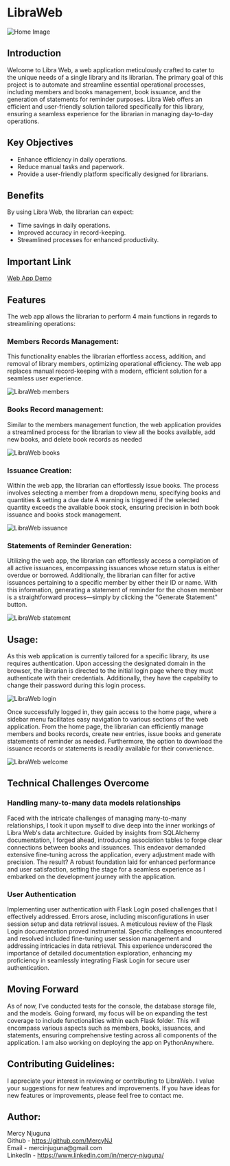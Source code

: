 <!DOCTYPE html>
<html lang="en">
<head>
    <meta charset="UTF-8">
    <meta name="viewport" content="width=device-width, initial-scale=1.0">
</head>
<body>
  <h1>LibraWeb</h1>
  <img src="../static/images/libraryhome.jpg" alt="Home Image" class="image">
  <h2>Introduction</h2>
  <p>Welcome to Libra Web, a web application meticulously crafted to cater to the unique needs of a single library and its librarian. The primary goal of this project is to automate and streamline essential operational processes, including members and books management, book issuance, and the generation of statements for reminder purposes. Libra Web offers an efficient and user-friendly solution tailored specifically for this library, ensuring a seamless experience for the librarian in managing day-to-day operations.</p>
    
  <h2>Key Objectives</h2>
  <ul>
   <li>Enhance efficiency in daily operations.</li>
   <li>Reduce manual tasks and paperwork.</li>
   <li>Provide a user-friendly platform specifically designed for librarians.</li>
  </ul>

  <h2>Benefits</h2>
   <p>By using Libra Web, the librarian can expect:</p>
   <ul>
   <li>Time savings in daily operations.</li>
   <li>Improved accuracy in record-keeping.</li>
   <li>Streamlined processes for enhanced productivity.</li>
   </ul>

   <h2>Important Link</h2>
   <p><a href="#">Web App Demo</a></p>

   <h2>Features</h2>
   <p>The web app allows the librarian to perform 4 main functions in regards to streamlining operations:</p>
   <h3>Members Records Management:</h3>
   <p>This functionality enables the librarian effortless access, addition, and removal of library members, optimizing operational efficiency. The web app replaces manual record-keeping with a modern, efficient solution for a seamless user experience.</p>
   <img src="../static/images/viewmembers.png" alt="LibraWeb members">

   <h3>Books Record management:</h3>
   <p>Similar to the members management function, the web application provides a streamlined process for the librarian to view all the books available, add new books, and delete book records as needed</p>
   <img src="../static/images/viewbooks.png" alt="LibraWeb books">

   <h3>Issuance Creation:</h3>
   <p>Within the web app, the librarian can effortlessly issue books. The process involves selecting a member from a dropdown menu, specifying books and quantities & setting a due date A warning is triggered if the selected quantity exceeds the available book stock, ensuring precision in both book issuance and books stock management.</p>
   <img src="../static/images/newissuance.png" alt="LibraWeb issuance">

   <h3>Statements of Reminder Generation:</h3>
   <p>Utilizing the web app, the librarian can effortlessly access a compilation of all active issuances, encompassing issuances whose return status is either overdue or borrowed. Additionally, the librarian can filter for active issuances pertaining to a specific member by either their ID or name. With this information, generating a statement of reminder for the chosen member is a straightforward process—simply by clicking the "Generate Statement" button.</p>
   <img src="../static/images/newstatement.png" alt="LibraWeb statement">

   <h2>Usage:</h2>
   <p>As this web application is currently tailored for a specific library, its use requires authentication. Upon accessing the designated domain in the browser, the librarian is directed to the initial login page where they must authenticate with their credentials. Additionally, they have the capability to change their password during this login process.</p>
   <img src="../static/images/login.png" alt="LibraWeb login">

   <p>Once successfully logged in, they gain access to the home page, where a sidebar menu facilitates easy navigation to various sections of the web application. From the home page, the librarian can efficiently manage members and books records, create new entries, issue books and generate statements of reminder as needed. Furthermore, the option to download the issuance records or statements is readily available for their convenience.</p>
   <img src="../static/images/welcomehome.png" alt="LibraWeb welcome">

   <h2>Technical Challenges Overcome</h2>
   <h3>Handling many-to-many data models relationships</h3>
   <p>Faced with the intricate challenges of managing many-to-many relationships, I took it upon myself to dive deep into the inner workings of Libra Web's data architecture. Guided by insights from SQLAlchemy documentation, I forged ahead, introducing association tables to forge clear connections between books and issuances. This endeavor demanded extensive fine-tuning across the application, every adjustment made with precision. The result? A robust foundation laid for enhanced performance and user satisfaction, setting the stage for a seamless experience as I embarked on the development journey with the application.</p>

   <h3>User Authentication</h3>
   <p>Implementing user authentication with Flask Login posed challenges that I effectively addressed. Errors arose, including misconfigurations in user session setup and data retrieval issues. A meticulous review of the Flask Login documentation proved instrumental. Specific challenges encountered and resolved included fine-tuning user session management and addressing intricacies in data retrieval. This experience underscored the importance of detailed documentation exploration, enhancing my proficiency in seamlessly integrating Flask Login for secure user authentication.</p>

   <h2>Moving Forward</h2>
   <p>As of now, I've conducted tests for the console, the database storage file, and the models. Going forward, my focus will be on expanding the test coverage to include functionalities within each Flask folder. This will encompass various aspects such as members, books, issuances, and statements, ensuring comprehensive testing across all components of the application. I am also working on deploying the app on PythonAnywhere.</p>

   <h2>Contributing Guidelines:</h2>
   <p>I appreciate your interest in reviewing or contributing to LibraWeb. I value your suggestions for new features and improvements. If you have ideas for new features or improvements, please feel free to contact me.</p>

   <h2>Author:</h2>
   <p>Mercy Njuguna<br>
   Github - <a href="https://github.com/MercyNJ">https://github.com/MercyNJ</a><br>
   Email - mercinjuguna@gmail.com<br>
   LinkedIn - <a href="https://www.linkedin.com/in/mercy-njuguna/">https://www.linkedin.com/in/mercy-njuguna/</a></p>
</body>
</html>
